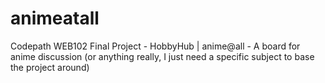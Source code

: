 # animeatall
Codepath WEB102 Final Project - HobbyHub | anime@all - A board for anime discussion (or anything really, I just need a specific subject to base the project around)
